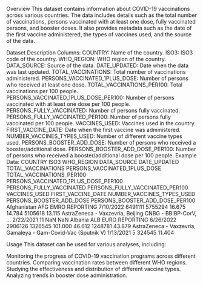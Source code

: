 Overview
This dataset contains information about COVID-19 vaccinations across various countries. The data includes details such as the total number of vaccinations, persons vaccinated with at least one dose, fully vaccinated persons, and booster doses. It also provides metadata such as the date of the first vaccine administered, the types of vaccines used, and the source of the data.

Dataset Description
Columns:
COUNTRY: Name of the country.
ISO3: ISO3 code of the country.
WHO_REGION: WHO region of the country.
DATA_SOURCE: Source of the data.
DATE_UPDATED: Date when the data was last updated.
TOTAL_VACCINATIONS: Total number of vaccinations administered.
PERSONS_VACCINATED_1PLUS_DOSE: Number of persons who received at least one dose.
TOTAL_VACCINATIONS_PER100: Total vaccinations per 100 people.
PERSONS_VACCINATED_1PLUS_DOSE_PER100: Number of persons vaccinated with at least one dose per 100 people.
PERSONS_FULLY_VACCINATED: Number of persons fully vaccinated.
PERSONS_FULLY_VACCINATED_PER100: Number of persons fully vaccinated per 100 people.
VACCINES_USED: Vaccines used in the country.
FIRST_VACCINE_DATE: Date when the first vaccine was administered.
NUMBER_VACCINES_TYPES_USED: Number of different vaccine types used.
PERSONS_BOOSTER_ADD_DOSE: Number of persons who received a booster/additional dose.
PERSONS_BOOSTER_ADD_DOSE_PER100: Number of persons who received a booster/additional dose per 100 people.
Example Data:
COUNTRY	ISO3	WHO_REGION	DATA_SOURCE	DATE_UPDATED	TOTAL_VACCINATIONS	PERSONS_VACCINATED_1PLUS_DOSE	TOTAL_VACCINATIONS_PER100	PERSONS_VACCINATED_1PLUS_DOSE_PER100	PERSONS_FULLY_VACCINATED	PERSONS_FULLY_VACCINATED_PER100	VACCINES_USED	FIRST_VACCINE_DATE	NUMBER_VACCINES_TYPES_USED	PERSONS_BOOSTER_ADD_DOSE	PERSONS_BOOSTER_ADD_DOSE_PER100
Afghanistan	AFG	EMRO	REPORTING	7/10/2022	6491111	5755294	16.675	14.784	5105618	13.115	AstraZeneca - Vaxzevria, Beijing CNBG - BBIBP-CorV, ...	2/22/2021	11	NaN	NaN
Albania	ALB	EURO	REPORTING	6/26/2022	2906126	1326545	101.000	46.612	1248781	43.879	AstraZeneca - Vaxzevria, Gamaleya - Gam-Covid-Vac (Sputnik V)	1/13/2021	5	324545	11.404

Usage
This dataset can be used for various analyses, including:

Monitoring the progress of COVID-19 vaccination programs across different countries.
Comparing vaccination rates between different WHO regions.
Studying the effectiveness and distribution of different vaccine types.
Analyzing trends in booster dose administration.
